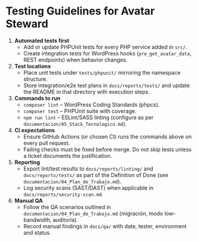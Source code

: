 # Testing Guidelines for Avatar Steward

1. **Automated tests first**
   - Add or update PHPUnit tests for every PHP service added in `src/`.
   - Create integration tests for WordPress hooks (`pre_get_avatar_data`, REST endpoints) when behavior changes.
2. **Test locations**
   - Place unit tests under `tests/phpunit/` mirroring the namespace structure.
   - Store integration/e2e test plans in `docs/reports/tests/` and update the README in that directory with execution steps.
3. **Commands to run**
   - `composer lint` – WordPress Coding Standards (phpcs).
   - `composer test` – PHPUnit suite with coverage.
   - `npm run lint` – ESLint/SASS linting (configure as per `documentacion/05_Stack_Tecnologico.md`).
4. **CI expectations**
   - Ensure GitHub Actions (or chosen CI) runs the commands above on every pull request.
   - Failing checks must be fixed before merge. Do not skip tests unless a ticket documents the justification.
5. **Reporting**
   - Export lint/test results to `docs/reports/linting/` and `docs/reports/tests/` as part of the Definition of Done (see `documentacion/04_Plan_de_Trabajo.md`).
   - Log security scans (SAST/DAST) when applicable in `docs/reports/security-scan.md`.
6. **Manual QA**
   - Follow the QA scenarios outlined in `documentacion/04_Plan_de_Trabajo.md` (migración, modo low-bandwidth, auditoría).
   - Record manual findings in `docs/qa/` with date, tester, environment and status.
